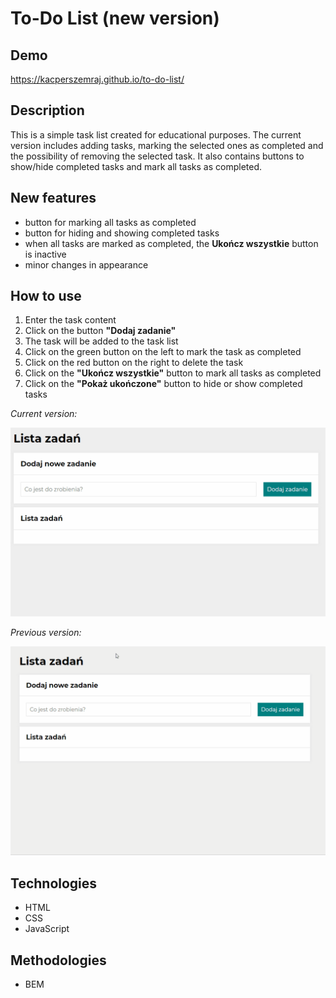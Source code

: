 # To-Do List (new version)

## Demo

https://kacperszemraj.github.io/to-do-list/

## Description

This is a simple task list created for educational purposes. The current version includes adding tasks, marking the selected ones as completed and the possibility of removing the selected task. It also contains buttons to show/hide completed tasks and mark all tasks as completed.

## New features
- button for marking all tasks as completed
- button for hiding and showing completed tasks
- when all tasks are marked as completed, the **Ukończ wszystkie** button is inactive
- minor changes in appearance

## How to use

1. Enter the task content
2. Click on the button **"Dodaj zadanie"**
3. The task will be added to the task list
4. Click on the green button on the left to mark the task as completed
5. Click on the red button on the right to delete the task
6. Click on the **"Ukończ wszystkie"** button to mark all tasks as completed
7. Click on the **"Pokaż ukończone"** button to hide or show completed tasks

*Current version:*

![Todolist](images/Todo-newVersion.gif)

*Previous version:*

![Todolist](images/Todo.gif)

## Technologies

- HTML
- CSS
- JavaScript

## Methodologies

- BEM
